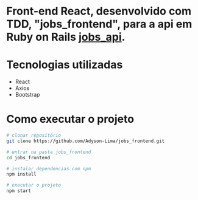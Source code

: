 # Front-end React, desenvolvido com TDD, "jobs_frontend", para a api em Ruby on Rails <a href="https://github.com/Adyson-Lima/jobs_api">jobs_api</a>.

# Tecnologias utilizadas

- React
- Axios
- Bootstrap

# Como executar o projeto

```bash
# clonar repositório
git clone https://github.com/Adyson-Lima/jobs_frontend.git

# entrar na pasta jobs_frontend
cd jobs_frontend

# instalar dependencias com npm
npm install

# executar o projeto
npm start
```
